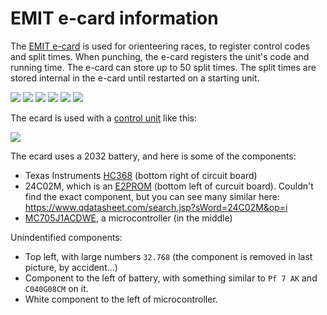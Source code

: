 # EMIT e-card information

The [EMIT e-card](https://www.emit.no/en/product/ver5-e-card-389) is used for orienteering races, to register control codes and split times. When punching, the e-card registers the unit's code and running time. The e-card can store up to 50 split times. The split times are stored internal in the e-card until restarted on a starting unit.

![](./emit-ecard-outside.jpg)
![](./emit-ecard-inside.jpg)
![](./emit-ecard-inside-circuit-board.jpg)
![](./emit-ecard-circuit-board-front.jpg)
![](./emit-ecard-circuit-board-back.jpg)
![](./emit-ecard-circuit-board-front2.jpg)

The ecard is used with a [control unit](https://emit.no/nettbutikk/emitag/epost/) like this:

![](./emit-control-unit.png)

The ecard uses a 2032 battery, and here is some of the components:

- Texas Instruments [HC368](./sn74hc368.pdf) (bottom right of circuit board)
- 24C02M, which is an [E2PROM](https://en.wikipedia.org/wiki/EEPROM) (bottom left of curcuit board). Couldn't find the exact component, but you can see many similar here: https://www.qdatasheet.com/search.jsp?sWord=24C02M&op=i
- [MC705J1ACDWE](https://www.newark.com/nxp/mc705j1acdwe/microcontroller-mcu-8-bit-hc05/dp/40K7393?CMP=AFC-SF-FC), a microcontroller (in the middle)

Unindentified components:

- Top left, with large numbers `32.768` (the component is removed in last picture, by accident...)
- Component to the left of battery, with something similar to `Pf 7 AK` and `C040G08CM` on it.
- White component to the left of microcontroller.
